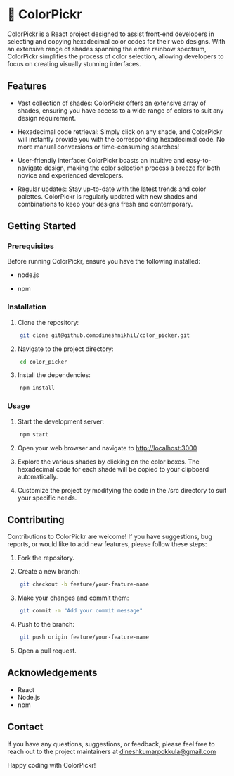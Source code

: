 # 🌈 ColorPickr

ColorPickr is a React project designed to assist front-end developers in selecting and copying hexadecimal color codes for their web designs. With an extensive range of shades spanning the entire rainbow spectrum, ColorPickr simplifies the process of color selection, allowing developers to focus on creating visually stunning interfaces.

## Features

- Vast collection of shades: ColorPickr offers an extensive array of shades, ensuring you have access to a wide range of colors to suit any design requirement.

- Hexadecimal code retrieval: Simply click on any shade, and ColorPickr will instantly provide you with the corresponding hexadecimal code. No more manual conversions or time-consuming searches!

- User-friendly interface: ColorPickr boasts an intuitive and easy-to-navigate design, making the color selection process a breeze for both novice and experienced developers.

- Regular updates: Stay up-to-date with the latest trends and color palettes. ColorPickr is regularly updated with new shades and combinations to keep your designs fresh and contemporary.

## Getting Started

### Prerequisites

Before running ColorPickr, ensure you have the following installed:

- node.js

- npm

### Installation

1. Clone the repository:

```bash
    git clone git@github.com:dineshnikhil/color_picker.git
```

2. Navigate to the project directory:

```bash
    cd color_picker
```

3. Install the dependencies:

```bash
    npm install
```

### Usage

1. Start the development server:

```bash
    npm start
```

2. Open your web browser and navigate to [http://localhost:3000](http://localhost:3000)

3. Explore the various shades by clicking on the color boxes. The hexadecimal code for each shade will be copied to your clipboard automatically.

4. Customize the project by modifying the code in the /src directory to suit your specific needs.

## Contributing

Contributions to ColorPickr are welcome! If you have suggestions, bug reports, or would like to add new features, please follow these steps:

1. Fork the repository.

2. Create a new branch:

```bash
    git checkout -b feature/your-feature-name
```

3. Make your changes and commit them:

```bash
    git commit -m "Add your commit message"
```

4. Push to the branch:

```bash
    git push origin feature/your-feature-name
```

5. Open a pull request.

## Acknowledgements

- React
- Node.js
- npm

## Contact

If you have any questions, suggestions, or feedback, please feel free to reach out to the project maintainers at dineshkumarpokkula@gmail.com

Happy coding with ColorPickr!
